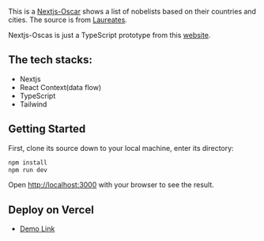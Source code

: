 

This is a [Nextjs-Oscar](https://nextjs-oscar-khanh-git-feature-khanh-devos.vercel.app/nobelists_context) shows a list of nobelists based on their countries and cities. The source is from [Laureates](https://api.nobelprize.org/2.1/laureates). 

Nextjs-Oscas is just a TypeScript prototype from this [website](https://khanh-devos.github.io/re-cap-nobel/).

## The tech stacks: 
- Nextjs
- React Context(data flow)
- TypeScript
- Tailwind

## Getting Started

First, clone its source down to your local machine, enter its directory:

```bash
npm install
npm run dev
```

Open [http://localhost:3000](http://localhost:3000) with your browser to see the result.


## Deploy on Vercel 
- [Demo Link](https://nextjs-oscar-khanh-git-feature-khanh-devos.vercel.app/nobelists_context)